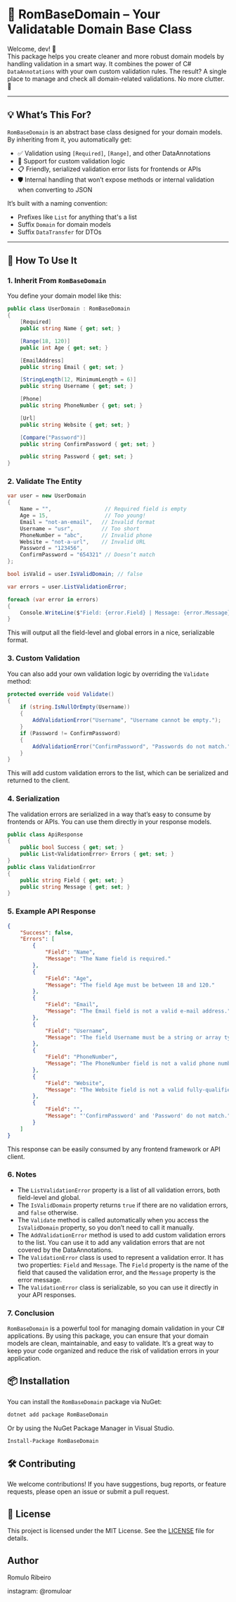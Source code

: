 # 🧠 RomBaseDomain – Your Validatable Domain Base Class

Welcome, dev! 👋  
This package helps you create cleaner and more robust domain models by handling validation in a smart way. It combines the power of C# `DataAnnotations` with your own custom validation rules. The result? A single place to manage and check all domain-related validations. No more clutter. 🚀

---

## 💡 What’s This For?

`RomBaseDomain` is an abstract base class designed for your domain models. By inheriting from it, you automatically get:

- ✅ Validation using `[Required]`, `[Range]`, and other DataAnnotations
- 🧠 Support for custom validation logic
- 📋 Friendly, serialized validation error lists for frontends or APIs
- 🛡️ Internal handling that won’t expose methods or internal validation when converting to JSON

It’s built with a naming convention:  
- Prefixes like `List` for anything that's a list  
- Suffix `Domain` for domain models  
- Suffix `DataTransfer` for DTOs  

---

## 🚀 How To Use It

### 1. Inherit From `RomBaseDomain`

You define your domain model like this:

```csharp
public class UserDomain : RomBaseDomain
{
    [Required]
    public string Name { get; set; }

    [Range(18, 120)]
    public int Age { get; set; }

    [EmailAddress]
    public string Email { get; set; }

    [StringLength(12, MinimumLength = 6)]
    public string Username { get; set; }

    [Phone]
    public string PhoneNumber { get; set; }

    [Url]
    public string Website { get; set; }

    [Compare("Password")]
    public string ConfirmPassword { get; set; }

    public string Password { get; set; }
}
```

### 2. Validate The Entity

```csharp
var user = new UserDomain
{
    Name = "",                 // Required field is empty
    Age = 15,                  // Too young!
    Email = "not-an-email",   // Invalid format
    Username = "usr",         // Too short
    PhoneNumber = "abc",      // Invalid phone
    Website = "not-a-url",    // Invalid URL
    Password = "123456",
    ConfirmPassword = "654321" // Doesn’t match
};

bool isValid = user.IsValidDomain; // false

var errors = user.ListValidationError;

foreach (var error in errors)
{
    Console.WriteLine($"Field: {error.Field} | Message: {error.Message}");
}
```

This will output all the field-level and global errors in a nice, serializable format.

### 3. Custom Validation
You can also add your own validation logic by overriding the `Validate` method:
```csharp
protected override void Validate()
{
    if (string.IsNullOrEmpty(Username))
    {
        AddValidationError("Username", "Username cannot be empty.");
    }
    if (Password != ConfirmPassword)
    {
        AddValidationError("ConfirmPassword", "Passwords do not match.");
    }
}
```
This will add custom validation errors to the list, which can be serialized and returned to the client.
### 4. Serialization
The validation errors are serialized in a way that’s easy to consume by frontends or APIs. You can use them directly in your response models.
```csharp
public class ApiResponse
{
    public bool Success { get; set; }
    public List<ValidationError> Errors { get; set; }
}
public class ValidationError
{
    public string Field { get; set; }
    public string Message { get; set; }
}
```
### 5. Example API Response
```json
{
    "Success": false,
    "Errors": [
        {
            "Field": "Name",
            "Message": "The Name field is required."
        },
        {
            "Field": "Age",
            "Message": "The field Age must be between 18 and 120."
        },
        {
            "Field": "Email",
            "Message": "The Email field is not a valid e-mail address."
        },
        {
            "Field": "Username",
            "Message": "The field Username must be a string or array type with a minimum length of '6'."
        },
        {
            "Field": "PhoneNumber",
            "Message": "The PhoneNumber field is not a valid phone number."
        },
        {
            "Field": "Website",
            "Message": "The Website field is not a valid fully-qualified http, https, or ftp URL."
        },
        {
            "Field": "",
            "Message": "'ConfirmPassword' and 'Password' do not match."
        }
    ]
}
```

This response can be easily consumed by any frontend framework or API client.
### 6. Notes
- The `ListValidationError` property is a list of all validation errors, both field-level and global.
- The `IsValidDomain` property returns `true` if there are no validation errors, and `false` otherwise.
- The `Validate` method is called automatically when you access the `IsValidDomain` property, so you don’t need to call it manually.
- The `AddValidationError` method is used to add custom validation errors to the list. You can use it to add any validation errors that are not covered by the DataAnnotations.
- The `ValidationError` class is used to represent a validation error. It has two properties: `Field` and `Message`. The `Field` property is the name of the field that caused the validation error, and the `Message` property is the error message.
- The `ValidationError` class is serializable, so you can use it directly in your API responses.

### 7. Conclusion
`RomBaseDomain` is a powerful tool for managing domain validation in your C# applications. By using this package, you can ensure that your domain models are clean, maintainable, and easy to validate. It’s a great way to keep your code organized and reduce the risk of validation errors in your application.

## 📦 Installation
You can install the `RomBaseDomain` package via NuGet:
```bash
dotnet add package RomBaseDomain
```
Or by using the NuGet Package Manager in Visual Studio.
```bash
Install-Package RomBaseDomain
```

## 🛠️ Contributing
We welcome contributions! If you have suggestions, bug reports, or feature requests, please open an issue or submit a pull request.

## 📄 License
This project is licensed under the MIT License. See the [LICENSE](LICENSE) file for details.


## Author
Romulo Ribeiro

instagram: @romuloar
    


